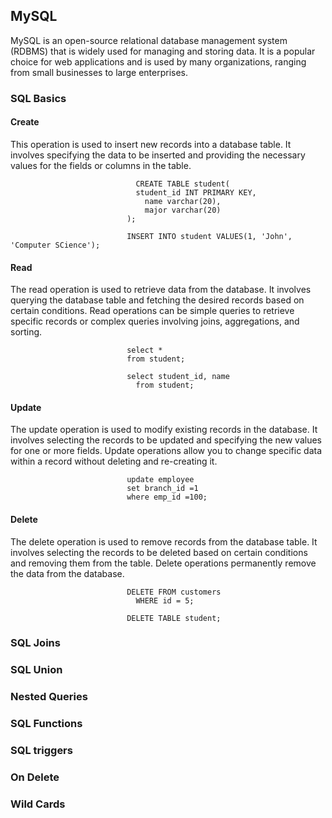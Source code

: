 ## MySQL
MySQL is an open-source relational database management system (RDBMS) that is widely used for managing and storing data. It is a popular choice for web applications and is used by many organizations, ranging from small businesses to large enterprises.

### SQL Basics

#### Create
This operation is used to insert new records into a database table. It involves specifying the data to be inserted and providing the necessary values for the fields or columns in the table.

                                CREATE TABLE student(
                              	student_id INT PRIMARY KEY,
                                  name varchar(20),
                                  major varchar(20)
                              ); 

                              INSERT INTO student VALUES(1, 'John', 'Computer SCience'); 

#### Read
The read operation is used to retrieve data from the database. It involves querying the database table and fetching the desired records based on certain conditions. Read operations can be simple queries to retrieve specific records or complex queries involving joins, aggregations, and sorting.

                              select * 
                              from student; 

                              select student_id, name 
                                from student; 

#### Update
The update operation is used to modify existing records in the database. It involves selecting the records to be updated and specifying the new values for one or more fields. Update operations allow you to change specific data within a record without deleting and re-creating it.

                              update employee
                              set branch_id =1
                              where emp_id =100; 

#### Delete
The delete operation is used to remove records from the database table. It involves selecting the records to be deleted based on certain conditions and removing them from the table. Delete operations permanently remove the data from the database.

                              DELETE FROM customers
                                WHERE id = 5;

                              DELETE TABLE student;


### SQL Joins

### SQL Union

### Nested Queries

### SQL Functions

### SQL triggers

### On Delete

### Wild Cards

